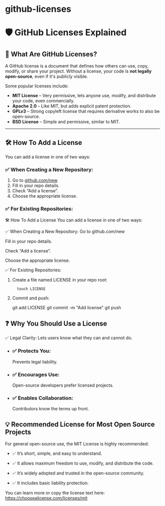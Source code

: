 # github-licenses
# 🛡️ GitHub Licenses Explained

## 📌 What Are GitHub Licenses?

A GitHub license is a document that defines how others can use, copy, modify, or share your project. Without a license, your code is **not legally open-source**, even if it's publicly visible.

Some popular licenses include:

- **MIT License** – Very permissive, lets anyone use, modify, and distribute your code, even commercially.
- **Apache 2.0** – Like MIT, but adds explicit patent protection.
- **GPLv3** – Strong copyleft license that requires derivative works to also be open-source.
- **BSD License** – Simple and permissive, similar to MIT.

---

## 🛠️ How To Add a License

You can add a license in one of two ways:

### ✅ When Creating a New Repository:

1. Go to [github.com/new](https://github.com/new)
2. Fill in your repo details.
3. Check “Add a license”.
4. Choose the appropriate license.

### ✅ For Existing Repositories:

🛠️ How To Add a License
You can add a license in one of two ways:

✅ When Creating a New Repository:
Go to github.com/new

Fill in your repo details.

Check “Add a license”.

Choose the appropriate license.

✅ For Existing Repositories:
1. Create a file named LICENSE in your repo root:

         touch LICENSE
2. Commit and push:

     git add LICENSE
     git commit -m "Add license"
     git push
## ❓ Why You Should Use a License
✅ Legal Clarity: Lets users know what they can and cannot do.

 * <h3>✅ Protects You:</h3> Prevents legal liability.

 * <h3>✅ Encourages Use:</h3> Open-source developers prefer licensed projects.

 * <h3>✅ Enables Collaboration:</h3> Contributors know the terms up front.

## 💡 Recommended License for Most Open Source Projects
For general open-source use, the MIT License is highly recommended:

 * ✅ It’s short, simple, and easy to understand.

 * ✅ It allows maximum freedom to use, modify, and distribute the code.

 * ✅ It’s widely adopted and trusted in the open-source community.

 * ✅ It includes basic liability protection.

You can learn more or copy the license text here: https://choosealicense.com/licenses/mit
